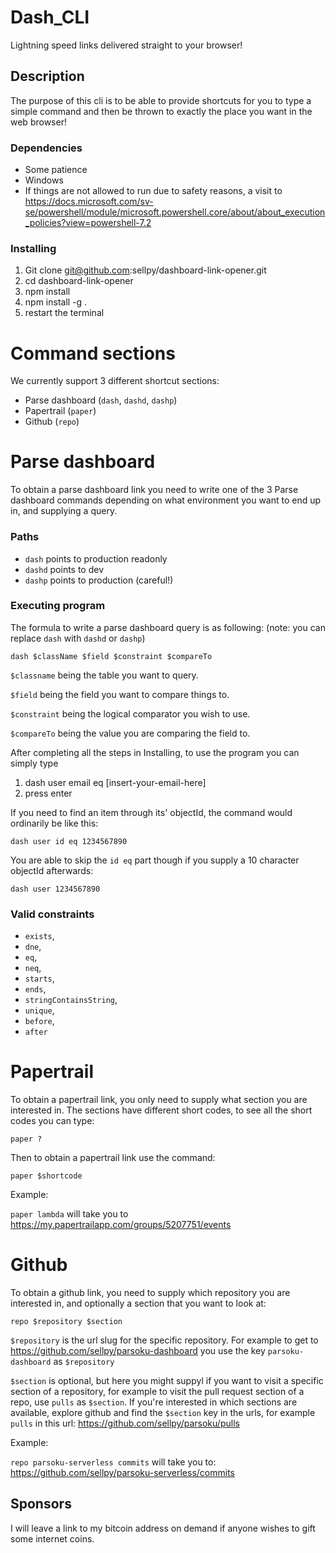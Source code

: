 # Dash_CLI

Lightning speed links delivered straight to your browser!

## Description

The purpose of this cli is to be able to provide shortcuts for you to type a simple command and then be thrown to exactly the place you want in the web browser! 

### Dependencies

* Some patience
* Windows
* If things are not allowed to run due to safety reasons, a visit to https://docs.microsoft.com/sv-se/powershell/module/microsoft.powershell.core/about/about_execution_policies?view=powershell-7.2

### Installing

1. Git clone git@github.com:sellpy/dashboard-link-opener.git
2. cd dashboard-link-opener
3. npm install
4. npm install -g .
5. restart the terminal

# Command sections
We currently support 3 different shortcut sections:
* Parse dashboard (`dash`, `dashd`, `dashp`)
* Papertrail (`paper`)
* Github (`repo`)

# Parse dashboard

To obtain a parse dashboard link you need to write one of the 3 Parse dashboard commands depending on what environment you want to end up in, and supplying a query.

### Paths

* `dash` points to production readonly
* `dashd` points to dev
* `dashp` points to production (careful!)

### Executing program
The formula to write a parse dashboard query is as following:
(note: you can replace `dash` with `dashd` or `dashp`)

`dash $className $field $constraint $compareTo`

`$classname` being the table you want to query.

`$field` being the field you want to compare things to.

`$constraint` being the logical comparator you wish to use.

`$compareTo` being the value you are comparing the field to. 

After completing all the steps in Installing, to use the program you can simply type
1. dash user email eq [insert-your-email-here]
2. press enter

If you need to find an item through its' objectId, the command would ordinarily be like this:

`dash user id eq 1234567890`

You are able to skip the `id eq` part though if you supply a 10 character objectId afterwards:

`dash user 1234567890`

### Valid constraints

* `exists`,
* `dne`,
* `eq`,
* `neq`,
* `starts`,
* `ends`,
* `stringContainsString`,
* `unique`,
* `before`,
* `after`


# Papertrail

To obtain a papertrail link, you only need to supply what section you are interested in. The sections have different short codes, to see all the short codes you can type:

`paper ?`

Then to obtain a papertrail link use the command:

`paper $shortcode`

Example:

`paper lambda` will take you to https://my.papertrailapp.com/groups/5207751/events


# Github

To obtain a github link, you need to supply which repository you are interested in, and optionally a section that you want to look at:

`repo $repository $section`

`$repository` is the url slug for the specific repository. For example to get to https://github.com/sellpy/parsoku-dashboard you use the key `parsoku-dashboard` as `$repository`

`$section` is optional, but here you might suppyl if you want to visit a specific section of a repository, for example to visit the pull request section of a repo, use `pulls` as `$section`. If you're interested in which sections are available, explore github and find the `$section` key in the urls, for example `pulls` in this url: https://github.com/sellpy/parsoku/pulls

Example:

`repo parsoku-serverless commits` will take you to: https://github.com/sellpy/parsoku-serverless/commits

## Sponsors
I will leave a link to my bitcoin address on demand if anyone wishes to gift some internet coins. 
